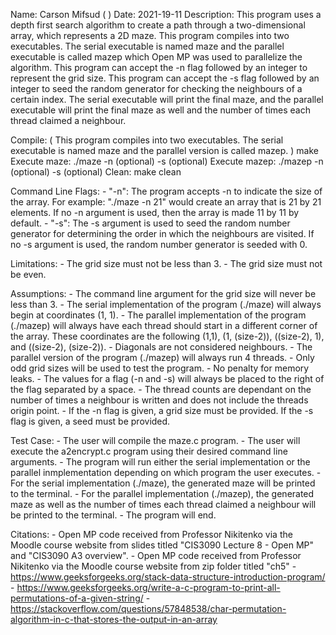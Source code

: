 Name: Carson Mifsud (  )
Date: 2021-19-11
Description: This program uses a depth first search algorithm to create a path through a two-dimensional array, which represents a 2D maze. This program compiles into two executables. The serial executable is named maze and the parallel executable is called mazep which Open MP was used to parallelize the algorithm. This program can accept the -n flag followed by an integer to represent the grid size. This program can accept the -s flag followed by an integer to seed the random generator for checking the neighbours of a certain index. The serial executable will print the final maze, and the parallel executable will print the final maze as well and the number of times each thread claimed a neighbour.

Compile: ( This program compiles into two executables. The serial executable is named maze and the parallel version is called mazep. )
    make
Execute maze:
    ./maze -n <array size> (optional) -s <seed> (optional)
Execute mazep:
    ./mazep -n <array size> (optional) -s <seed> (optional)
Clean:
    make clean

Command Line Flags:
    - "-n": The program accepts -n to indicate the size of the array. For example: "./maze -n 21" would create an array that is 21 by 21 elements. If no -n argument is used, then the array is made 11 by 11 by default.
    - "-s": The -s argument is used to seed the random number generator for determining the order in which the neighbours are visited. If no -s argument is used, the random number generator is seeded with 0.

Limitations:
    - The grid size must not be less than 3.
    - The grid size must not be even.

Assumptions:
    - The command line argument for the grid size will never be less than 3.
    - The serial implementation of the program (./maze) will always begin at coordinates (1, 1).
    - The parallel implementation of the program (./mazep) will always have each thread should start in a different corner of the array. These coordinates are the following (1,1), (1, (size-2)), ((size-2), 1), and ((size-2), (size-2)).
    - Diagonals are not considered neighbours.
    - The parallel version of the program (./mazep) will always run 4 threads.
    - Only odd grid sizes will be used to test the program.
    - No penalty for memory leaks.
    - The values for a flag (-n and -s) will always be placed to the right of the flag separated by a space.
    - The thread counts are dependant on the number of times a neighbour is written and does not include the threads origin point.
    - If the -n flag is given, a grid size must be provided. If the -s flag is given, a seed must be provided.

Test Case:
    - The user will compile the maze.c program.
    - The user will execute the a2encrypt.c program using their desired command line arguments.
    - The program will run either the serial implementation or the parallel inmplementation depending on which program the user executes.
    - For the serial implementation (./maze), the generated maze will be printed to the terminal.
    - For the parallel implementation (./mazep), the generated maze as well as the number of times each thread claimed a neighbour will be printed to the terminal.
    - The program will end.

Citations:
    - Open MP code received from Professor Nikitenko via the Moodle course website from slides titled "CIS3090 Lecture 8 - Open MP" and "CIS3090 A3 overview".
    - Open MP code received from Professor Nikitenko via the Moodle course website from zip folder titled "ch5"
    - https://www.geeksforgeeks.org/stack-data-structure-introduction-program/
    - https://www.geeksforgeeks.org/write-a-c-program-to-print-all-permutations-of-a-given-string/
    - https://stackoverflow.com/questions/57848538/char-permutation-algorithm-in-c-that-stores-the-output-in-an-array
